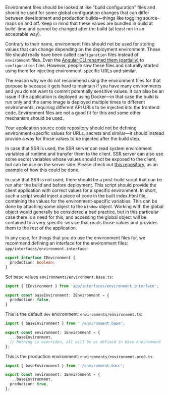 Environment files should be looked at like "build configuration" files and should be used for some global configuration changes that can differ between development and production builds—things like toggling source-maps on and off. Keep in mind that these values are bundled in build at build-time and cannot be changed after the build (at least not in an acceptable way).

Contrary to their name, environment files should not be used for storing values that can change depending on the deployment environment. These file should really have been called `configuration` files instead of `environment` files. Even the [Angular CLI renamed them (partially)](https://angular.io/guide/workspace-config#alternate-build-configurations) to `configuration` files. However, people saw these files and naturally started using them for injecting environment-specific URLs and similar.

The reason why we do not recommend using the environment files for that purpose is because it gets hard to maintain if you have many environments and you do not want to commit potentially sensitive values. It can also be an issue if the application is deployed using Docker—in that case the build is run only and the same image is deployed multiple times to different environments, requiring different API URLs to be injected into the frontend code. Environment files are not a good fit for this and some other mechanism should be used.

Your application source code repository should not be defining environment-specific values for URLs, secrets and similar—it should instead provide a way for those values to be injected after the build step.

In case that SSR is used, the SSR server can read system environment variables at runtime and transfer them to the client. SSR server can also use some secret variables whose values should not be exposed to the client, but can be use on the server side. Please check out [this repository](https://github.com/fvoska/angular-universal-demo), as an example of how this could be done.

In case that SSR is not used, there should be a post-build script that can be run after the build and before deployment. This script should provide the client application with correct values for a specific environment. In short, such a script would inject a piece of code in the built index.html file, containing the values for the environment-specific variables. This can be done by attaching some object to the `Window` object. Working with the global object would generally be considered a bad practice, but in this particular case there is a need for this, and accessing the global object will be contained to a very specific service that reads those values and provides them to the rest of the application.

In any case, for things that you do use the environment files for, we recommend defining an interface for the environment files: `app/interfaces/environment.interface`:

``` typescript
export interface IEnvironment {
  production: boolean;
}
```

Set base values `environments/environment.base.ts`:

``` typescript
import { IEnvironment } from 'app/interfaces/environment.interface';

export const baseEnvironment: IEnvironment = {
  production: false,
}
```

This is the default `dev` environment: `environments/environment.ts`:

``` typescript
import { baseEnvironment } from './environment.base';

export const environment: IEnvironment = {
  ...baseEnvironment,
  // Nothing is overriden, all will be as defined in base environment
};
```

This is the production environment: `environments/environment.prod.ts`:

``` typescript
import { baseEnvironment } from './environment.base';

export const environment: IEnvironment = {
  ...baseEnvironment,
  production: true,
};
```
